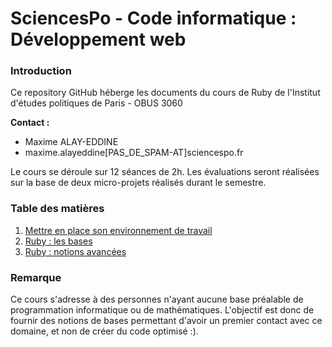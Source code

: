 # SciencesPo - Code informatique : Développement web

### Introduction

Ce repository GitHub héberge les documents du cours de Ruby de l'Institut d'études politiques de Paris - OBUS 3060

**Contact :**
- Maxime ALAY-EDDINE
- maxime.alayeddine[PAS_DE_SPAM-AT]sciencespo.fr

Le cours se déroule sur 12 séances de 2h. Les évaluations seront réalisées sur la base de deux micro-projets réalisés durant le semestre.

### Table des matières

1. [Mettre en place son environnement de travail](environnement_de_travail.md)
2. [Ruby : les bases](bases_ruby.md)
3. [Ruby : notions avancées](ruby_avance.md)

### Remarque

Ce cours s'adresse à des personnes n'ayant aucune base préalable de programmation informatique ou de mathématiques. L'objectif est donc de fournir des notions de bases permettant d'avoir un premier contact avec ce domaine, et non de créer du code optimisé :).